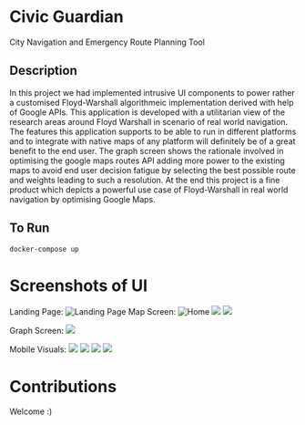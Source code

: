 # Civic Guardian
City Navigation and Emergency Route Planning Tool

## Description

In this project we had implemented intrusive UI components to power rather a customised Floyd-Warshall algorithmeic implementation derived with help of Google APIs. This application is developed with a utilitarian view of the research areas around Floyd Warshall in scenario of  real world navigation. The features this application supports to be able to run in different platforms and to integrate with native maps of any platform will definitely be of a great benefit to the end user. The graph screen shows the rationale involved in optimising the google maps routes API adding more power to the existing maps to avoid end user decision fatigue by selecting the best possible route and weights leading to such a resolution. At the end this project is a fine product which depicts a powerful use case of Floyd-Warshall in real world navigation by optimising Google Maps.


## To Run
```bash
docker-compose up 
```

# Screenshots of UI

Landing Page:
![Landing Page](./src/assets/screen1.png)
Map Screen:
![Home](./src/assets/home.png)
![](./src/assets/map.png)
![](./src/assets/googleMap.png)

Graph Screen:
![](./src/assets/simulation.png)

Mobile Visuals:
![](./src/assets/darkmapmob%20(1).jpg)
![](./src/assets/ios%20mob%20sim%20(2).jpg)
![](./src/assets/iosmobile%20(1).jpg)
![](./src/assets/lightiosmobmap.jpg)

# Contributions

Welcome :)